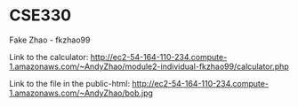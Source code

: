 # CSE330
Fake Zhao - fkzhao99

Link to the calculator: http://ec2-54-164-110-234.compute-1.amazonaws.com/~AndyZhao/module2-individual-fkzhao99/calculator.php

Link to the file in the public-html: http://ec2-54-164-110-234.compute-1.amazonaws.com/~AndyZhao/bob.jpg
